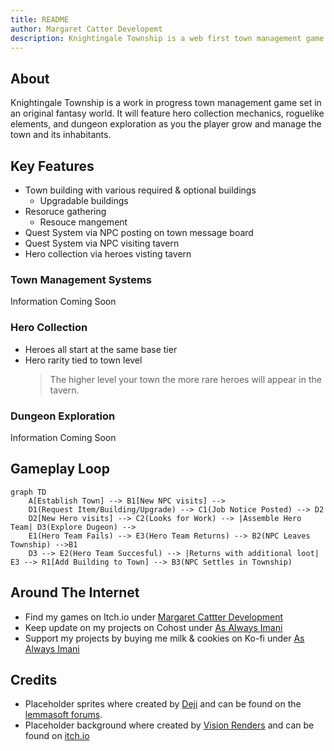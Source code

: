 ```yaml
---
title: README
author: Margaret Catter Developemt
description: Knightingale Township is a web first town management game with hero collection & roguelike dungeon explortation with collected heroes.
---
```


## About

Knightingale Township is a work in progress town management game set in an original fantasy world. It will feature hero collection mechanics, roguelike elements, and dungeon exploration as you the player grow and manage the town and its inhabitants.

## Key Features

- Town building with various required & optional buildings
  - Upgradable buildings
- Resoruce gathering
  - Resouce mangement
- Quest System via NPC posting on town message board
- Quest System via NPC visiting tavern
- Hero collection via heroes visting tavern

### Town Management Systems

Information Coming Soon

### Hero Collection

- Heroes all start at the same base tier
- Hero rarity tied to town level
  > The higher level your town the more rare heroes will appear in the tavern.

### Dungeon Exploration

Information Coming Soon

## Gameplay Loop

```mermaid
graph TD
    A[Establish Town] --> B1[New NPC visits] --> 
    D1(Request Item/Building/Upgrade) --> C1(Job Notice Posted) --> D2
    D2[New Hero visits] --> C2(Looks for Work) --> |Assemble Hero Team| D3(Explore Dugeon) -->
    E1(Hero Team Fails) --> E3(Hero Team Returns) --> B2(NPC Leaves Township) -->B1
    D3 --> E2(Hero Team Succesful) --> |Returns with additional loot| E3 --> R1[Add Building to Town] --> B3(NPC Settles in Township)
```

## Around The Internet

<!-- - Follow the development of [Project Knightingale Township](https://open.codecks.io/knightingale-township) -->
- Find my games on Itch.io under [Margaret Cattter Development](https://margaretcatter.itch.io/)
- Keep update on my projects on Cohost under [As Always Imani](https://cohost.org/asalwaysimani)
- Support my projects by buying me milk & cookies on Ko-fi under [As Always Imani](https://ko-fi.com/asalwaysimani)
<!-- - Follow my general creative account [As Always Imani on Twitter](https://twitter.com/asalwaysimani) -->

## Credits

- Placeholder sprites where created by [Deji](https://dejinyucu.itch.io/) and can be found on the [lemmasoft forums](https://lemmasoft.renai.us/forums/viewtopic.php?t=29421).
- Placeholder background where created by [Vision Renders](https://twitter.com/Vision_Renders) and can be found on [itch.io](https://vision-renders.itch.io/)